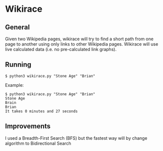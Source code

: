 # Wikirace
## General
Given two Wikipedia pages, wikirace will try to find a short path from one page to another using only links to other Wikipedia pages.
Wikirace will use live calculated data (i.e. no pre-calculated link graphs).

## Running
```
$ python3 wikirace.py "Stone Age" "Brian"
```
Example:
```
$ python3 wikirace.py "Stone Age" "Brian"
Stone Age
Brain
Brian
It takes 0 minutes and 27 seconds
```

## Improvements
I used a Breadth-First Search (BFS) but the fastest way will by change algorithm to Bidirectional Search